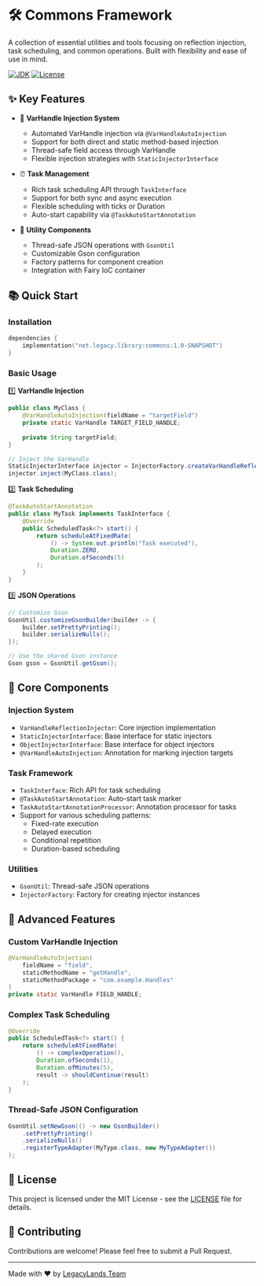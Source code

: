 # 🛠 Commons Framework

A collection of essential utilities and tools focusing on reflection injection, task scheduling, and common operations. Built with flexibility and ease of use in mind.

[![JDK](https://img.shields.io/badge/JDK-17%2B-blue.svg)](https://www.oracle.com/java/technologies/javase/jdk17-archive-downloads.html)
[![License](https://img.shields.io/badge/license-MIT-green.svg)](../LICENSE)

## ✨ Key Features

- 🔄 **VarHandle Injection System**
  - Automated VarHandle injection via `@VarHandleAutoInjection`
  - Support for both direct and static method-based injection
  - Thread-safe field access through VarHandle
  - Flexible injection strategies with `StaticInjectorInterface`

- ⏰ **Task Management**
  - Rich task scheduling API through `TaskInterface`
  - Support for both sync and async execution
  - Flexible scheduling with ticks or Duration
  - Auto-start capability via `@TaskAutoStartAnnotation`

- 🔧 **Utility Components**
  - Thread-safe JSON operations with `GsonUtil`
  - Customizable Gson configuration
  - Factory patterns for component creation
  - Integration with Fairy IoC container

## 📚 Quick Start

### Installation

```kotlin
dependencies {
    implementation("net.legacy.library:commons:1.0-SNAPSHOT")
}
```

### Basic Usage

1️⃣ **VarHandle Injection**
```java
public class MyClass {
    @VarHandleAutoInjection(fieldName = "targetField")
    private static VarHandle TARGET_FIELD_HANDLE;
    
    private String targetField;
}

// Inject the VarHandle
StaticInjectorInterface injector = InjectorFactory.createVarHandleReflectionInjector();
injector.inject(MyClass.class);
```

2️⃣ **Task Scheduling**
```java
@TaskAutoStartAnnotation
public class MyTask implements TaskInterface {
    @Override
    public ScheduledTask<?> start() {
        return scheduleAtFixedRate(
            () -> System.out.println("Task executed"),
            Duration.ZERO,
            Duration.ofSeconds(5)
        );
    }
}
```

3️⃣ **JSON Operations**
```java
// Customize Gson
GsonUtil.customizeGsonBuilder(builder -> {
    builder.setPrettyPrinting();
    builder.serializeNulls();
});

// Use the shared Gson instance
Gson gson = GsonUtil.getGson();
```

## 🔧 Core Components

### Injection System
- `VarHandleReflectionInjector`: Core injection implementation
- `StaticInjectorInterface`: Base interface for static injectors
- `ObjectInjectorInterface`: Base interface for object injectors
- `@VarHandleAutoInjection`: Annotation for marking injection targets

### Task Framework
- `TaskInterface`: Rich API for task scheduling
- `@TaskAutoStartAnnotation`: Auto-start task marker
- `TaskAutoStartAnnotationProcessor`: Annotation processor for tasks
- Support for various scheduling patterns:
  - Fixed-rate execution
  - Delayed execution
  - Conditional repetition
  - Duration-based scheduling

### Utilities
- `GsonUtil`: Thread-safe JSON operations
- `InjectorFactory`: Factory for creating injector instances

## 🎯 Advanced Features

### Custom VarHandle Injection
```java
@VarHandleAutoInjection(
    fieldName = "field",
    staticMethodName = "getHandle",
    staticMethodPackage = "com.example.Handles"
)
private static VarHandle FIELD_HANDLE;
```

### Complex Task Scheduling
```java
@Override
public ScheduledTask<?> start() {
    return scheduleAtFixedRate(
        () -> complexOperation(),
        Duration.ofSeconds(1),
        Duration.ofMinutes(5),
        result -> shouldContinue(result)
    );
}
```

### Thread-Safe JSON Configuration
```java
GsonUtil.setNewGson(() -> new GsonBuilder()
    .setPrettyPrinting()
    .serializeNulls()
    .registerTypeAdapter(MyType.class, new MyTypeAdapter())
);
```

## 📄 License

This project is licensed under the MIT License - see the [LICENSE](../LICENSE) file for details.

## 🤝 Contributing

Contributions are welcome! Please feel free to submit a Pull Request.

---

Made with ❤️ by [LegacyLands Team](https://github.com/LegacyLands)

